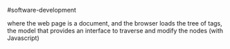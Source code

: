 
#software-development

where the web page is a document, and the browser loads the tree of tags, the model that provides an interface to traverse and modify the nodes (with Javascript)
